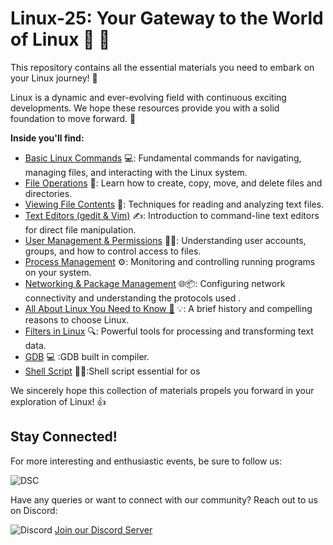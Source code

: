 # Linux-25: Your Gateway to the World of Linux  🐧 🚀

This repository contains all the essential materials you need to embark on your Linux journey! 🐧

Linux is a dynamic and ever-evolving field with continuous exciting developments. We hope these resources provide you with a solid foundation to move forward. 🌱

**Inside you'll find:**

* [Basic Linux Commands](https://github.com/dsc-jssstu/Linux-25/tree/main/LInux-basics) 💻: Fundamental commands for navigating, managing files, and interacting with the Linux system.
* [File Operations](https://github.com/dsc-jssstu/Linux-25/tree/main/LInux-basics) 📂: Learn how to create, copy, move, and delete files and directories.
* [Viewing File Contents](https://github.com/dsc-jssstu/Linux-25/tree/main/LInux-basics) 👀: Techniques for reading and analyzing text files.
* [Text Editors (gedit & Vim)](https://github.com/dsc-jssstu/Linux-25/blob/main/editors/vim.md) ✍️: Introduction to command-line text editors for direct file manipulation.
* [User Management & Permissions](https://github.com/dsc-jssstu/Linux-25/tree/main/LInux-basics) 👤🔑: Understanding user accounts, groups, and how to control access to files.
* [Process Management](https://github.com/dsc-jssstu/Linux-25/tree/main/LInux-basics) ⚙️: Monitoring and controlling running programs on your system.
* [Networking & Package Management](https://github.com/dsc-jssstu/Linux-25/tree/main/LInux-basics) 🌐📦: Configuring network connectivity and understanding the protocols used .
* [All About Linux You Need to Know 🤔](https://github.com/dsc-jssstu/Linux-25/blob/main/linux-basics-01.md) 💡: A brief history and compelling reasons to choose Linux.
* [Filters in Linux](https://github.com/dsc-jssstu/Linux-25/tree/main/LInux-basics) 🔍: Powerful tools for processing and transforming text data.
* [GDB](https://github.com/dsc-jssstu/Linux-25/tree/main/gdb) 💻 :GDB  built in compiler.
* [Shell Script](https://github.com/dsc-jssstu/Linux-25/tree/main/bash) 👨‍💻:Shell script essential for os 

We sincerely hope this collection of materials propels you forward in your exploration of Linux! 👍


## Stay Connected!

For more interesting and enthusiastic events, be sure to follow us:


<img src = "https://th.bing.com/th/id/OIP.NXxTDEskRNANYm8A_gEpywAAAA?rs=1&pid=ImgDetMain" alt ="DSC">


Have any queries or want to connect with our community? Reach out to us on Discord:

<img src="https://img.shields.io/badge/Discord-7289DA?style=for-the-badge&logo=discord&logoColor=white" alt="Discord"> [Join our Discord Server](https://discord.com/channels/1333840078732263435/1335652072984416287/1363559810221740235)





